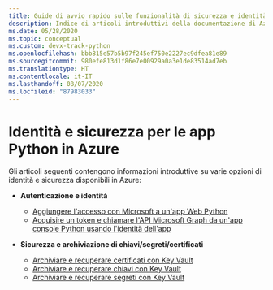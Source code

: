 ```yaml
---
title: Guide di avvio rapido sulle funzionalità di sicurezza e identità di Azure per le app Python in Azure
description: Indice di articoli introduttivi della documentazione di Azure su autenticazione, identità e sicurezza nelle app Python.
ms.date: 05/28/2020
ms.topic: conceptual
ms.custom: devx-track-python
ms.openlocfilehash: bbb815e57b5b97f245ef750e2227ec9dfea81e89
ms.sourcegitcommit: 980efe813d1f86e7e00929a0a3e1de83514ad7eb
ms.translationtype: HT
ms.contentlocale: it-IT
ms.lasthandoff: 08/07/2020
ms.locfileid: "87983033"
---
```

# <a name="identity-and-security-for-python-apps-on-azure"></a>Identità e sicurezza per le app Python in Azure

Gli articoli seguenti contengono informazioni introduttive su varie opzioni di identità e sicurezza disponibili in Azure:

- **Autenticazione e identità**
  - [Aggiungere l'accesso con Microsoft a un'app Web Python](/azure/active-directory/develop/quickstart-v2-python-webapp)
  - [Acquisire un token e chiamare l'API Microsoft Graph da un'app console Python usando l'identità dell'app](/azure/active-directory/develop/quickstart-v2-python-daemon)

- **Sicurezza e archiviazione di chiavi/segreti/certificati**
  - [Archiviare e recuperare certificati con Key Vault](/azure/key-vault/certificates/quick-create-python)
  - [Archiviare e recuperare chiavi con Key Vault](/azure/key-vault/keys/quick-create-python)
  - [Archiviare e recuperare segreti con Key Vault](/azure/key-vault/quick-create-python)
